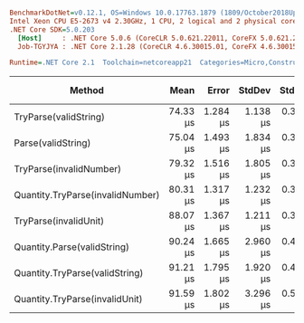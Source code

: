``` ini

BenchmarkDotNet=v0.12.1, OS=Windows 10.0.17763.1879 (1809/October2018Update/Redstone5)
Intel Xeon CPU E5-2673 v4 2.30GHz, 1 CPU, 2 logical and 2 physical cores
.NET Core SDK=5.0.203
  [Host]     : .NET Core 5.0.6 (CoreCLR 5.0.621.22011, CoreFX 5.0.621.22011), X64 RyuJIT
  Job-TGYJYA : .NET Core 2.1.28 (CoreCLR 4.6.30015.01, CoreFX 4.6.30015.01), X64 RyuJIT

Runtime=.NET Core 2.1  Toolchain=netcoreapp21  Categories=Micro,Construction,Quantity,String  

```
|                           Method |     Mean |    Error |   StdDev |   StdErr |      Min |      Max |   Median | Ratio | MannWhitney(5%) | RatioSD |  Gen 0 |  Gen 1 | Gen 2 | Allocated |
|--------------------------------- |---------:|---------:|---------:|---------:|---------:|---------:|---------:|------:|---------------- |--------:|-------:|-------:|------:|----------:|
|            TryParse(validString) | 74.33 μs | 1.284 μs | 1.138 μs | 0.304 μs | 72.12 μs | 76.04 μs | 74.55 μs |  0.99 |            Same |    0.04 | 6.5994 | 0.1294 |     - |  43.33 KB |
|               Parse(validString) | 75.04 μs | 1.493 μs | 1.834 μs | 0.391 μs | 72.45 μs | 78.23 μs | 74.58 μs |  1.00 |            Base |    0.00 | 6.5994 | 0.1294 |     - |  43.36 KB |
|          TryParse(invalidNumber) | 79.32 μs | 1.516 μs | 1.805 μs | 0.394 μs | 76.25 μs | 82.27 μs | 79.21 μs |  1.06 |            Same |    0.03 | 6.3665 | 0.1553 |     - |  42.96 KB |
| Quantity.TryParse(invalidNumber) | 80.31 μs | 1.317 μs | 1.232 μs | 0.318 μs | 78.26 μs | 83.03 μs | 80.23 μs |  1.07 |          Slower |    0.03 | 6.3665 | 0.1553 |     - |  42.96 KB |
|            TryParse(invalidUnit) | 88.07 μs | 1.367 μs | 1.211 μs | 0.324 μs | 85.99 μs | 89.90 μs | 88.24 μs |  1.18 |          Slower |    0.03 | 6.3665 | 0.1553 |     - |  42.79 KB |
|      Quantity.Parse(validString) | 90.24 μs | 1.665 μs | 2.960 μs | 0.468 μs | 85.71 μs | 98.31 μs | 89.88 μs |  1.22 |          Slower |    0.05 | 6.9444 | 0.3230 |     - |   46.2 KB |
|   Quantity.TryParse(validString) | 91.21 μs | 1.795 μs | 1.920 μs | 0.453 μs | 87.35 μs | 94.66 μs | 91.34 μs |  1.22 |          Slower |    0.04 | 6.9444 | 0.3230 |     - |   46.2 KB |
|   Quantity.TryParse(invalidUnit) | 91.59 μs | 1.802 μs | 3.296 μs | 0.509 μs | 87.49 μs | 99.03 μs | 90.79 μs |  1.24 |          Slower |    0.05 | 6.2112 | 0.1941 |     - |  42.79 KB |
